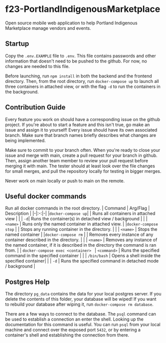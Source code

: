 # f23-PortlandIndigenousMarketplace
Open source mobile web application to help Portland Indigenous Marketplace manage vendors and events.

## Startup
Copy the `.env.EXAMPLE` file to `.env`. This file contains passwords and other information that doesn't need to be pushed to the github. For now, no changes are needed to this file.

Before launching, run `npm install` in both the backend and the frontend directory. Then, from the root directory, run `docker-compose up` to launch all three containers in attached view, or with the flag `-d` to run the containers in the background.

## Contribution Guide
Every feature you work on should have a corresponding issue on the github project. If you're about to start a feature and this isn't true, go make an issue and assign it to yourself! Every issue should have its own associated branch. Make sure that branch names briefly describes what changes are being implemented.

Make sure to commit to your branch often. When you're ready to close your issue and merge with main, create a pull request for your branch in github. Then, assign another team member to review your pull request before merging it with main. The tester should at least look over the file changes for small merges, and pull the repository locally for testing in bigger merges.

Never work on main locally or push to main on the remote.

## Useful docker commands
Run all docker commands in the root directory.
| Command | Arg/Flag | Description |
|-|:-:|-|
|`docker-compose up`|   | Runs all containers in attached view |
| | `-d`| Runs the container(s) in detached view / background |
| | `<name>` | Runs only the named container in attached view. |
|`docker-compose stop` | | Stops any running container in the directory. |
| | `<name>` | Stops the named container |
|`docker-compose rm` | | Removes every instance of any container described in the directory. |
| | `<name>` | Removes any instance of the named container, if it is described in the directory the command is ran from. |
| `docker-compose exec <container> ` | `<command>` | Runs the specified command in the specified container |
| | `/bin/bash` | Opens a shell inside the specified container|
| | `-d` | Runs the specified command in detached mode / background |

## Postgres Help
The directory `pg_data` contains the data for your local postgres server. If you delete the contents of this folder, your database will be wiped! If you want to rebuild your database after wiping it, run `docker-compose rm database`.

There are a few ways to connect to the database. The `psql` command can be used to establish a connection an enter the shell. Looking up the documentation for this command is useful. You can run `psql` from your local machine and connect over the exposed port `5432`, or by entering a container's shell and establishing the connection from there.
